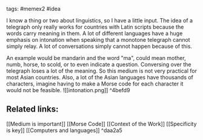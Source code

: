 tags: #memex2 #idea 

I know a thing or two about linguistics, so I have a little input. The idea of a telegraph only really works for countries with Latin scripts because the words carry meaning in them. A lot of different languages have a huge emphasis on intonation when speaking that a monotone telegraph cannot simply relay. A lot of conversations simply cannot happen because of this.

An example would be mandarin and the word "ma", could mean mother, numb, horse, to scold, or to even indicate a question. Conversing over the telegraph loses a lot of the meaning. So this medium is not very practical for most Asian countries.
Also, a lot of the Asian languages have thousands of characters, imagine having to make a Morse code for each character it would not be feasible.
![[intonation.png]] ^4befd9
## Related links:
[[Medium is important]] [[Morse Code]] [[Context of the Work]] [[Specificity is key]] [[Computers and languages]] ^daa2a5
